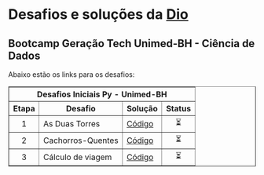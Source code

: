 # Desafios e soluções da [Dio](https://www.dio.me/)

## Bootcamp Geração Tech Unimed-BH - Ciência de Dados


Abaixo estão os links para os desafios:

<div align="left">
	<table border=1>
		<tr>
			<th colspan="4">Desafios Iniciais Py - Unimed-BH</th>
		</tr>
		<tr>
			<th>Etapa</th>
			<th>Desafio</th>
			<th>Solução</th>
			<th>Status</th>
		</tr>
		<tr>
			<td align="center">1</td>
			<td>As Duas Torres</td>
			<td>
				<a href="https://github.com/CristianProcopio/DIO/blob/main/Bootcamp%20Gera%C3%A7%C3%A3o%20Tech%20Unimed-BH/Desafios%20Iniciais%20PY%20-%20Unimed-BH/As%20duas%20torres">
					Código
				</a>
			</td>
			<td align="center">⏳</td>
		</tr>
		<tr>
			<td align="center">2</td>
			<td>Cachorros-Quentes</td>
			<td>
				<a href="https://github.com/CristianProcopio/DIO/blob/main/Bootcamp%20Gera%C3%A7%C3%A3o%20Tech%20Unimed-BH/Desafios%20Iniciais%20PY%20-%20Unimed-BH/Cachorros-Quentes">
					Código
				</a>
			</td>
			<td align="center">⏳</td>
		</tr>
		<tr>
			<td align="center">3</td>
			<td>Cálculo de viagem</td>
			<td>
				<a href="https://github.com/CristianProcopio/DIO/blob/main/Bootcamp%20Gera%C3%A7%C3%A3o%20Tech%20Unimed-BH/Desafios%20Iniciais%20PY%20-%20Unimed-BH/C%C3%A1lculo%20de%20viagem">
					Código
				</a>
			</td>
			<td align="center">⏳</td>
		</tr>
	</table>
</div>


